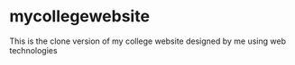 # mycollegewebsite
This is the clone version of my college website designed by me using web technologies
